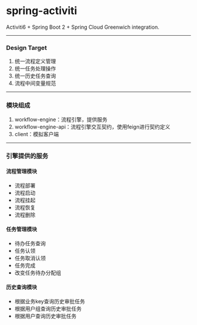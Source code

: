 # spring-activiti
Activiti6 + Spring Boot 2 + Spring Cloud Greenwich integration.

---
### Design Target
1. 统一流程定义管理
2. 统一任务处理操作
3. 统一历史任务查询
4. 流程中间变量规范

---
### 模块组成
1. workflow-engine：流程引擎，提供服务
2. workflow-engine-api：流程引擎交互契约，使用feign进行契约定义
3. client：模拟客户端

---
### 引擎提供的服务

#### 流程管理模块
- 流程部署
- 流程启动
- 流程挂起
- 流程恢复
- 流程删除

#### 任务管理模块
- 待办任务查询
- 任务认领
- 任务取消认领
- 任务完成
- 改变任务待办分配组

#### 历史查询模块
- 根据业务key查询历史审批任务
- 根据用户组查询历史审批任务
- 根据用户查询历史审批任务


